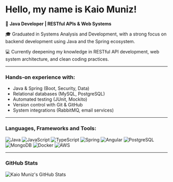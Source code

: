 # Hello, my name is Kaio Muniz!

🚀 **Java Developer | RESTful APIs & Web Systems**

🎓 Graduated in Systems Analysis and Development, with a strong focus on backend development using Java and the Spring ecosystem.

💻 Currently deepening my knowledge in RESTful API development, web system architecture, and clean coding practices.

---

### Hands-on experience with:

- Java & Spring (Boot, Security, Data)
- Relational databases (MySQL, PostgreSQL)
- Automated testing (JUnit, Mockito)
- Version control with Git & GitHub
- System integrations (RabbitMQ, email services)

---

### Languages, Frameworks and Tools:

<img alt="Java" src="https://img.shields.io/badge/-Java-007396?style=flat-square&logo=java&logoColor=white" />
<img alt="JavaScript" src="https://img.shields.io/badge/-JavaScript-F7DF1E?style=flat-square&logo=javascript&logoColor=black" />
<img alt="TypeScript" src="https://img.shields.io/badge/-TypeScript-3178C6?style=flat-square&logo=typescript&logoColor=white" />
<img alt="Spring" src="https://img.shields.io/badge/-Spring-6DB33F?style=flat-square&logo=spring&logoColor=white" />
<img alt="Angular" src="https://img.shields.io/badge/-Angular-DD0031?style=flat-square&logo=angular&logoColor=white" />
<img alt="PostgreSQL" src="https://img.shields.io/badge/-PostgreSQL-336791?style=flat-square&logo=postgresql&logoColor=white" />
<img alt="MongoDB" src="https://img.shields.io/badge/-MongoDB-47A248?style=flat-square&logo=mongodb&logoColor=white" />
<img alt="Docker" src="https://img.shields.io/badge/-Docker-2496ED?style=flat-square&logo=docker&logoColor=white" />
<img alt="AWS" src="https://img.shields.io/badge/-AWS-232F3E?style=flat-square&logo=amazonaws&logoColor=white" />

---

### GitHub Stats

![Kaio Muniz's GitHub Stats](https://github-readme-stats.vercel.app/api?username=KaioMuniz&show_icons=true&count_private=true&theme=radical)
